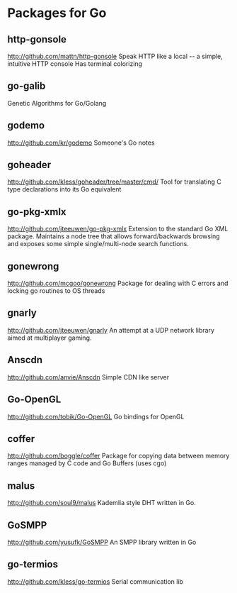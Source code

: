 Packages for Go
===

http-gonsole
---
http://github.com/mattn/http-gonsole
Speak HTTP like a local -- a simple, intuitive HTTP console
Has terminal colorizing

go-galib
---
Genetic Algorithms for Go/Golang

godemo
---
http://github.com/kr/godemo
Someone's Go notes

goheader
---
http://github.com/kless/goheader/tree/master/cmd/
Tool for translating C type declarations into its Go equivalent

go-pkg-xmlx
---
http://github.com/jteeuwen/go-pkg-xmlx
Extension to the standard Go XML package. Maintains a node tree that allows forward/backwards browsing and exposes some simple single/multi-node search functions.

gonewrong
---
http://github.com/mcgoo/gonewrong
Package for dealing with C errors and locking go routines to OS threads

gnarly
---
http://github.com/jteeuwen/gnarly
An attempt at a UDP network library aimed at multiplayer gaming.

Anscdn
---
http://github.com/anvie/Anscdn
Simple CDN like server 

Go-OpenGL
---
http://github.com/tobik/Go-OpenGL
Go bindings for OpenGL

coffer
---
http://github.com/boggle/coffer
Package for copying data between memory ranges managed by C code and Go Buffers (uses cgo)

malus
---
http://github.com/soul9/malus
Kademlia style DHT written in Go.

GoSMPP
---
http://github.com/yusufk/GoSMPP
An SMPP library written in Go

go-termios
---
http://github.com/kless/go-termios
Serial communication lib